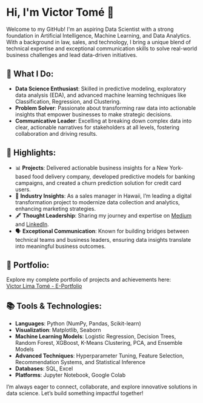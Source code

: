 # Hi, I'm Victor Tomé 👋

Welcome to my GitHub! I'm an aspiring Data Scientist with a strong foundation in Artificial Intelligence, Machine Learning, and Data Analytics. With a background in law, sales, and technology, I bring a unique blend of technical expertise and exceptional communication skills to solve real-world business challenges and lead data-driven initiatives.

## 🚀 What I Do:
- **Data Science Enthusiast**: Skilled in predictive modeling, exploratory data analysis (EDA), and advanced machine learning techniques like Classification, Regression, and Clustering.
- **Problem Solver**: Passionate about transforming raw data into actionable insights that empower businesses to make strategic decisions.
- **Communicative Leader**: Excelling at breaking down complex data into clear, actionable narratives for stakeholders at all levels, fostering collaboration and driving results.

## 🌟 Highlights:
- 📊 **Projects**: Delivered actionable business insights for a New York-based food delivery company, developed predictive models for banking campaigns, and created a churn prediction solution for credit card users.
- 🌴 **Industry Insights**: As a sales manager in Hawaii, I’m leading a digital transformation project to modernize data collection and analytics, enhancing marketing strategies.
- 🖋️ **Thought Leadership**: Sharing my journey and expertise on [Medium](https://medium.com/@victor.ltome) and [LinkedIn](https://www.linkedin.com/in/victor-tom%C3%A9-21032a90/).
- 🗣️ **Exceptional Communication**: Known for building bridges between technical teams and business leaders, ensuring data insights translate into meaningful business outcomes.

## 🎯 Portfolio:
Explore my complete portfolio of projects and achievements here:  
[Victor Lima Tomé - E-Portfolio](https://www.mygreatlearning.com/eportfolio/victor-lima-tome)

## 📚 Tools & Technologies:
- **Languages**: Python (NumPy, Pandas, Scikit-learn)
- **Visualization**: Matplotlib, Seaborn
- **Machine Learning Models**: Logistic Regression, Decision Trees, Random Forest, XGBoost, K-Means Clustering, PCA, and Ensemble Models
- **Advanced Techniques**: Hyperparameter Tuning, Feature Selection, Recommendation Systems, and Statistical Inference
- **Databases**: SQL, Excel
- **Platforms**: Jupyter Notebook, Google Colab

I’m always eager to connect, collaborate, and explore innovative solutions in data science. Let’s build something impactful together!

